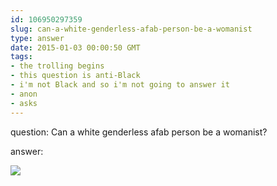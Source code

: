 ```yaml
---
id: 106950297359
slug: can-a-white-genderless-afab-person-be-a-womanist
type: answer
date: 2015-01-03 00:00:50 GMT
tags:
- the trolling begins
- this question is anti-Black
- i'm not Black and so i'm not going to answer it
- anon
- asks
---
```

question: Can a white genderless afab person be a womanist?

answer: <p><img src="https://31.media.tumblr.com/86d5165c0b391fefc18286cde88c60b0/tumblr_inline_nhkqol6Rx11rdzs46.gif" /></p>
<p></p>